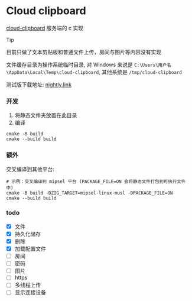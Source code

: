 
# Cloud clipboard

[cloud-clipboard](https://github.com/TransparentLC/cloud-clipboard) 服务端的 c 实现

> [!TIP]
> 目前只做了文本剪贴板和普通文件上传，房间与图片等内容没有实现

文件缓存目录为操作系统临时目录, 对 Windows 来说是 `C:\Users\用户名\AppData\Local\Temp\cloud-clipboard`, 其他系统是 `/tmp/cloud-clipboard`

测试版下载地址: [nightly.link](https://nightly.link/xfangfang/cloud-clipboard/workflows/c/c)

### 开发

1. 将静态文件夹放置在此目录
2. 编译
```shell
cmake -B build
cmake --build build
```

### 额外

交叉编译到其他平台:

```shell
# 示例：交叉编译到 mipsel 平台 (PACKAGE_FILE=ON 会将静态文件打包到可执行文件中)
cmake -B build -DZIG_TARGET=mipsel-linux-musl -DPACKAGE_FILE=ON
cmake --build build
```

### todo

- [x] 文件
- [x] 持久化储存
- [x] 删除
- [x] 加载配置文件
- [ ] 房间
- [ ] 密码
- [ ] 图片
- [ ] https
- [ ] 多线程上传
- [ ] 显示连接设备

